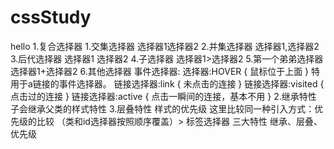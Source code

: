 # cssStudy
hello
    1.复合选择器
       1.交集选择器  选择器1选择器2
       2.并集选择器  选择器1,选择器2 
       3.后代选择器  选择器1 选择器2 
       4.子选择器    选择器1>选择器2
       5.第一个弟弟选择器  选择器1+选择器2
       6.其他选择器
            事件选择器:
                选择器:HOVER { 鼠标位于上面 }
                特用于a链接的事件选择器。
                    链接选择器:link { 未点击的连接  }
                    链接选择器:visited { 点击过的连接 }
                    链接选择器:active { 点击一瞬间的连接，基本不用 }
    2.继承特性
        子会继承父类的样式特性
    3.层叠特性
        样式的优先级
        这里比较同一种引入方式：优先级的比较
            （类和id选择器按照顺序覆盖）> 标签选择器
    三大特性
        继承、层叠、优先级